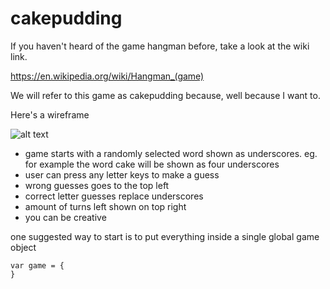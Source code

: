 # cakepudding

If you haven't heard of the game hangman before, take a look at the wiki link.

https://en.wikipedia.org/wiki/Hangman_(game)

We will refer to this game as cakepudding because, well because I want to.

Here's a wireframe

![alt text](https://gist.githubusercontent.com/epoch/7340af256ffc9f734cda4326cc6805d8/raw/1877695d4d91a899994b5ae0108a78d6f65923f4/cakepudding.png "wireframe")

- game starts with a randomly selected word shown as underscores. eg. for example the word cake will be shown as four underscores
- user can press any letter keys to make a guess
- wrong guesses goes to the top left
- correct letter guesses replace underscores
- amount of turns left shown on top right
- you can be creative

one suggested way to start is to put everything inside a single global game object
```
var game = {
}
```
